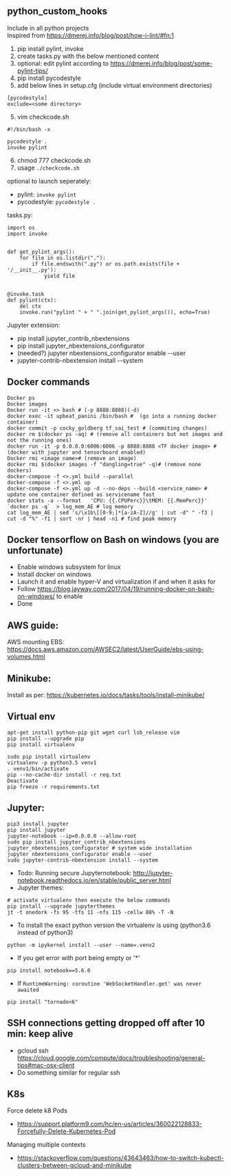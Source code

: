 ## python_custom_hooks
Include in all python projects  
Inspired from https://dmerej.info/blog/post/how-i-lint/#fn:1 

1. pip install pylint, invoke
2. create tasks.py with the below mentioned content
2. optional: edit pylint according to https://dmerej.info/blog/post/some-pylint-tips/
3. pip install pycodestyle
4. add below lines in setup.cfg (include virtual environment directories)
```
[pycodestyle]
exclude=<some directory>
```
5. vim checkcode.sh
```
#!/bin/bash -x

pycodestyle .
invoke pylint
```
6. chmod 777 checkcode.sh
7. usage 
```./checkcode.sh```

optional to launch seperately:
- pylint: ```invoke pylint```
- pycodestyle: ```pycodestyle .```

tasks.py:
```
import os
import invoke


def get_pylint_args():
    for file in os.listdir("."):
        if file.endswith(".py") or os.path.exists(file + '/__init__.py'):
            yield file


@invoke.task
def pylint(ctx):
    del ctx
    invoke.run("pylint " + " ".join(get_pylint_args()), echo=True)
```


Jupyter extension:
- pip install jupyter_contrib_nbextensions
- pip install jupyter_nbextensions_configurator
- (needed?) jupyter nbextensions_configurator enable --user
- jupyter-contrib-nbextension install --system

## Docker commands
```
Docker ps
Docker images
Docker run -it <> bash # (-p 8888:8888)(-d)
docker exec -it upbeat_panini /bin/bash #  (go into a running docker container)
docker commit -p cocky_goldberg tf_sai_test # (commiting changes)
docker rm $(docker ps -aq) # (remove all containers but not images and not the running ones)
docker run -it -p 0.0.0.0:6006:6006 -p 8888:8888 <TF docker image> # (docker with jupyter and tensorboard enabled)
Docker rmi <image name># (remove an image)
docker rmi $(docker images -f "dangling=true" -q)# (remove none dockers)
docker-compose -f <>.yml build --parallel
docker-compose -f <>.yml up
docker-compose -f <>.yml up -d --no-deps --build <service_name> # update one container defined as servicename fast
docker stats -a --format   'CPU: {{.CPUPerc}}\tMEM: {{.MemPerc}}' `docker ps -q`  > log_mem_AE # log memory
cat log_mem_AE | sed 's/\x1b\[[0-9;]*[a-zA-Z]//g' | cut -d" " -f3 | cut -d "%" -f1 | sort -nr | head -n1 # find peak memory
```
## Docker tensorflow on Bash on windows (you are unfortunate)

- Enable windows subsystem for linux
- Install docker on windows
- Launch it and enable hyper-V and virtualization if and when it asks for
- Follow https://blog.jayway.com/2017/04/19/running-docker-on-bash-on-windows/ to enable
- Done

## AWS guide:
AWS mounting EBS: https://docs.aws.amazon.com/AWSEC2/latest/UserGuide/ebs-using-volumes.html 

## Minikube:
Install as per: https://kubernetes.io/docs/tasks/tools/install-minikube/

## Virtual env 
```apt-get update
apt-get install python-pip git wget curl lsb_release vim
pip install --upgrade pip
pip install virtualenv

sudo pip install virtualenv
virtualenv -p python3.5 venv1
. venv1/bin/activate
pip --no-cache-dir install -r req.txt
Deactivate
pip freeze -r requirements.txt
```

## Jupyter:
```
pip3 install jupyter
pip install jupyter
jupyter-notebook --ip=0.0.0.0 --allow-root
sudo pip install jupyter_contrib_nbextensions jupyter_nbextensions_configurator # system wide installation
jupyter nbextensions_configurator enable --user
sudo jupyter-contrib-nbextension install --system
```
- Todo: Running secure Jupyternotebook: http://jupyter-notebook.readthedocs.io/en/stable/public_server.html
- Jupyter themes:
```
# activate virtualenv then execute the below commands
pip install --upgrade jupyterthemes
jt -t onedork -fs 95 -tfs 11 -nfs 115 -cellw 88% -T -N
```
- To install the exact python version the virtualenv is using (python3.6 instead of python3)
```
python -m ipykernel install --user --name=.venv2
```
- If you get error with port being empty or '*'
```
pip install notebook==5.6.0
```
- If `RuntimeWarning: coroutine 'WebSocketHandler.get' was never awaited`
```
pip install "tornado<6"
```

## SSH connections getting dropped off after 10 min: keep alive
- gcloud ssh https://cloud.google.com/compute/docs/troubleshooting/general-tips#mac-osx-client
- Do something similar for regular ssh

## K8s

Force delete k8 Pods
- https://support.platform9.com/hc/en-us/articles/360022128833-Forcefully-Delete-Kubernetes-Pod

Managing multiple contexts
- https://stackoverflow.com/questions/43643463/how-to-switch-kubectl-clusters-between-gcloud-and-minikube
